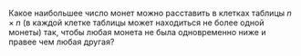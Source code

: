 Какое наибольшее число монет можно расставить в клетках таблицы $n \times n$ (в каждой клетке таблицы может находиться не более одной монеты) так, чтобы любая монета не была одновременно ниже и правее чем любая другая?